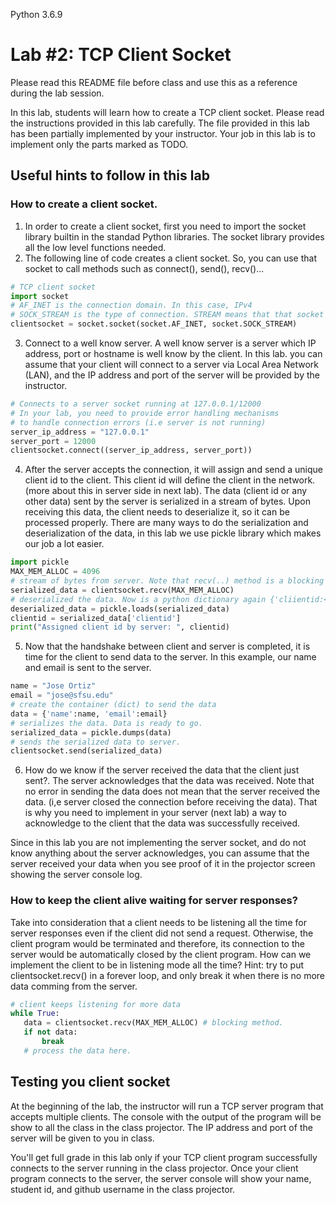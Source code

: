 Python 3.6.9

# Lab #2: TCP Client Socket 
Please read this README file before class and use this as a reference during the lab session. 

In this lab, students will learn how to create a TCP client socket. Please read the instructions provided in this lab 
carefully. The file provided in this lab has been partially implemented by your instructor. Your job in this lab is to implement only the parts marked as TODO. 

## Useful hints to follow in this lab 

### How to create a client socket. 

1. In order to create a client socket, first you need to import the socket library builtin in the standad Python libraries.
The socket library provides all the low level functions needed.
2. The following line of code creates a client socket. So, you can use that socket to call 
methods such as connect(), send(), recv()...
```python
# TCP client socket
import socket
# AF_INET is the connection domain. In this case, IPv4
# SOCK_STREAM is the type of connection. STREAM means that that socket will use a TCP based connection
clientsocket = socket.socket(socket.AF_INET, socket.SOCK_STREAM) 
```  
3. Connect to a well know server. A well know server is a server which IP address, port or hostname is well know by the 
client. In this lab. you can assume that your client will connect to a server via Local Area Network (LAN), and the IP 
address and port of the server will be provided by the instructor. 
```python
# Connects to a server socket running at 127.0.0.1/12000
# In your lab, you need to provide error handling mechanisms
# to handle connection errors (i.e server is not running)
server_ip_address = "127.0.0.1"
server_port = 12000
clientsocket.connect((server_ip_address, server_port))
```
4. After the server accepts the connection, it will assign and send a unique client id to the client. This client id will
define the client in the network. (more about this in server side in next lab). The data (client id or any other data) 
sent by the server is serialized in a stream of bytes. Upon receiving this data, the client needs to deserialize it, so it can be processed properly. There are many ways to do the serialization and deserialization of the data, in this lab we use 
pickle library which makes our job a lot easier. 
```python
import pickle 
MAX_MEM_ALLOC = 4096
# stream of bytes from server. Note that recv(..) method is a blocking method. 
serialized_data = clientsocket.recv(MAX_MEM_ALLOC) 
# deserialized the data. Now is a python dictionary again {'cliientid:<assigned id>}
deserialized_data = pickle.loads(serialized_data)  
clientid = serialized_data['clientid']
print("Assigned client id by server: ", clientid)
```

5. Now that the handshake between client and server is completed, it is time for the client to send data to the server. In 
this example, our name and email is sent to the server. 
```python
name = "Jose Ortiz"
email = "jose@sfsu.edu"
# create the container (dict) to send the data 
data = {'name':name, 'email':email} 
# serializes the data. Data is ready to go.
serialized_data = pickle.dumps(data)  
# sends the serialized data to server. 
clientsocket.send(serialized_data)
```

6. How do we know if the server received the data that the client just sent?. The server acknowledges that the data was 
received. Note that no error in sending the data does not mean that the server received the data. 
(i,e server closed the connection before receiving the data). That is why you need to implement in your server (next lab)
a way to acknowledge to the client that the data was successfully received.  

Since in this lab you are not implementing the server socket, and do not know anything about the server acknowledges, you
can assume that the server received your data when you see proof of it in the projector screen showing the server 
console log. 

### How to keep the client alive waiting for server responses?

Take into consideration that a client needs to be listening all the time for server responses even if the client did not 
send a request. Otherwise, the client program would be terminated and therefore, its connection to the server would be automatically closed by the client program. How can we implement the client to be in listening mode all the time? Hint: try to put clientsocket.recv() in a forever loop, and only break it when there is no more data comming from the server. 

```python
# client keeps listening for more data
while True: 
   data = clientsocket.recv(MAX_MEM_ALLOC) # blocking method. 
   if not data: 
       break
   # process the data here.
```


## Testing you client socket

At the beginning of the lab, the instructor will run a TCP server program that accepts multiple clients. The console 
with the output of the program will be show to all the class in the class projector. The IP address and port of the 
server will be given to you in class. 

You'll get full grade in this lab only if your TCP client program successfully connects to the server running in the 
class projector. Once your client program connects to the server, the server console will show your name, student id, 
and github username in the class projector.
